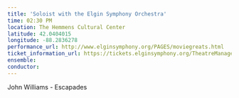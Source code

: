 ```yaml
---
title: 'Soloist with the Elgin Symphony Orchestra'
time: 02:30 PM
location: The Hemmens Cultural Center
latitude: 42.0404015
longitude: -88.2836278
performance_url: http://www.elginsymphony.org/PAGES/moviegreats.html
ticket_information_url: https://tickets.elginsymphony.org/TheatreManager/1/tmEvent/tmEvent952.html 
ensemble: 
conductor: 
---
```

John Williams - Escapades